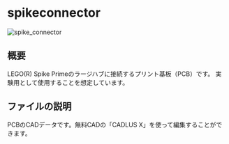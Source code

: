 # spikeconnector
![spike_connector](https://user-images.githubusercontent.com/5597377/125667515-099c3969-b7d1-4cc6-96f6-db369cd490be.png)

## 概要
LEGO(R) Spike Primeのラージハブに接続するプリント基板（PCB）です。
実験用として使用することを想定しています。

## ファイルの説明
PCBのCADデータです。無料CADの「CADLUS X」を使って編集することができます。
